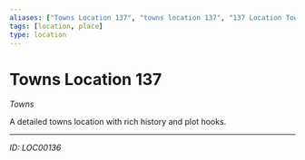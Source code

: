 ```yaml
---
aliases: ["Towns Location 137", "towns location 137", "137 Location Towns"]
tags: [location, place]
type: location
---
```


# Towns Location 137

*Towns*

A detailed towns location with rich history and plot hooks.

---
*ID: LOC00136*